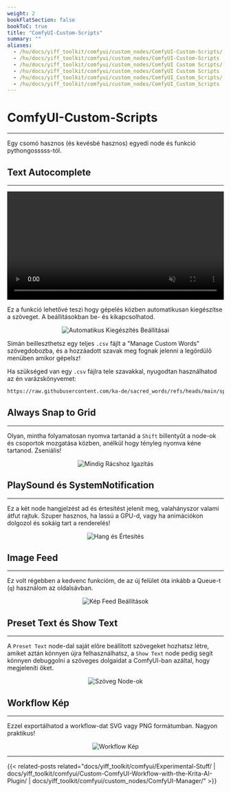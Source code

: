 ```yaml
---
weight: 2
bookFlatSection: false
bookToC: true
title: "ComfyUI-Custom-Scripts"
summary: ""
aliases:
  - /hu/docs/yiff_toolkit/comfyui/custom_nodes/ComfyUI-Custom-Scripts/
  - /hu/docs/yiff_toolkit/comfyui/custom_nodes/ComfyUI-Custom-Scripts
  - /hu/docs/yiff_toolkit/comfyui/custom_nodes/ComfyUI Custom Scripts/
  - /hu/docs/yiff_toolkit/comfyui/custom_nodes/ComfyUI Custom Scripts
  - /hu/docs/yiff_toolkit/comfyui/custom_nodes/ComfyUI_Custom_Scripts/
  - /hu/docs/yiff_toolkit/comfyui/custom_nodes/ComfyUI_Custom_Scripts
---
```


<!--markdownlint-disable MD025 MD033 MD038 -->

# ComfyUI-Custom-Scripts

---

Egy csomó hasznos (és kevésbé hasznos) egyedi node és funkció pythongosssss-tól.

## Text Autocomplete

---

<div style="text-align: center;">
    <video style="width: 100%;" autoplay loop muted playsinline>
        <source src="https://huggingface.co/k4d3/yiff_toolkit6/resolve/main/static/comfyui/custom_scripts_completion.mp4" type="video/mp4">
        A böngésződ nem támogatja a videó lejátszását.
    </video>
</div>

Ez a funkció lehetővé teszi hogy gépelés közben automatikusan kiegészítse a szöveget. A beállításokban be- és kikapcsolhatod.

<div style="text-align: center;">

![Automatikus Kiegészítés Beállításai](/images/comfyui/autocomplete_settings.png)

</div>

Simán beilleszthetsz egy teljes `.csv` fájlt a "Manage Custom Words" szövegdobozba, és a hozzáadott szavak meg fognak jelenni a legördülő menüben amikor gépelsz!

Ha szükséged van egy `.csv` fájlra tele szavakkal, nyugodtan használhatod az én varázskönyvemet:

```bash
https://raw.githubusercontent.com/ka-de/sacred_words/refs/heads/main/spellbook.csv
```

## Always Snap to Grid

---

Olyan, mintha folyamatosan nyomva tartanád a `Shift` billentyűt a node-ok és csoportok mozgatása közben, anélkül hogy tényleg nyomva kéne tartanod. Zseniális!

<div style="text-align: center;">

![Mindig Rácshoz Igazítás](/images/comfyui/always_snap_to_grid.png)

</div>

## PlaySound és SystemNotification

---

Ez a két node hangjelzést ad és értesítést jelenít meg, valahányszor valami átfut rajtuk. Szuper hasznos, ha lassú a GPU-d, vagy ha animációkon dolgozol és sokáig tart a renderelés!

<div style="text-align: center;">

![Hang és Értesítés](/images/comfyui/sound_and_notification.png)

</div>

## Image Feed

---

Ez volt régebben a kedvenc funkcióm, de az új felület óta inkább a Queue-t (`q`) használom az oldalsávban.

<div style="text-align: center;">

![Kép Feed Beállítások](/images/comfyui/imagefeed_settings.png)

</div>

## Preset Text és Show Text

---

A `Preset Text` node-dal saját előre beállított szövegeket hozhatsz létre, amiket aztán könnyen újra felhasználhatsz, a `Show Text` node pedig segít könnyen debuggolni a szöveges dolgaidat a ComfyUI-ban azáltal, hogy megjeleníti őket.

<div style="text-align: center;">

![Szöveg Node-ok](/images/comfyui/text_nodes.png)

</div>

## Workflow Kép

---

Ezzel exportálhatod a workflow-dat SVG vagy PNG formátumban. Nagyon praktikus!

<div style="text-align: center;">

![Workflow Kép](/images/comfyui/workflow_image.png)

</div>

---

{{< related-posts related="docs/yiff_toolkit/comfyui/Experimental-Stuff/ | docs/yiff_toolkit/comfyui/Custom-ComfyUI-Workflow-with-the-Krita-AI-Plugin/ | docs/yiff_toolkit/comfyui/custom_nodes/ComfyUI-Manager/" >}}
